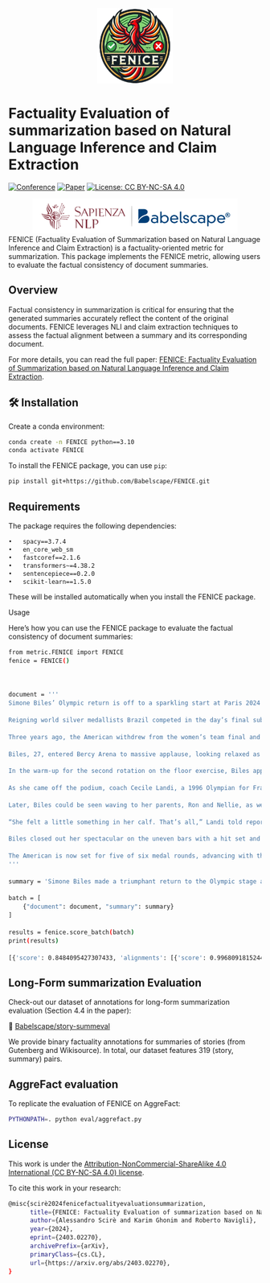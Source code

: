 
<div align="center">
  <img src="https://github.com/Babelscape/FENICE/blob/master/new_logo.png" height="150", width="150">
</div>

# Factuality Evaluation of summarization based on Natural Language Inference and Claim Extraction

[![Conference](https://img.shields.io/badge/ACL-2024-4b44ce
)](https://2024.aclweb.org/)
[![Paper](http://img.shields.io/badge/paper-ACL--anthology-B31B1B.svg)](https://2024.aclweb.org/program/finding_papers/)
[![License: CC BY-NC-SA 4.0](https://img.shields.io/badge/License-CC%20BY--NC--SA%204.0-lightgrey.svg)](https://creativecommons.org/licenses/by-nc-sa/4.0/)

<div align='center'>
  <img src="https://github.com/Babelscape/FENICE/blob/master/Sapienza_Babelscape.png" height="70">
</div>
FENICE (Factuality Evaluation of Summarization based on Natural Language Inference and Claim Extraction) is a factuality-oriented metric for summarization. 
This package implements the FENICE metric, allowing users to evaluate the factual consistency of document summaries.

## Overview

Factual consistency in summarization is critical for ensuring that the generated summaries accurately reflect the content of the original documents. 
FENICE leverages NLI and claim extraction techniques to assess the factual alignment between a summary and its corresponding document.

For more details, you can read the full paper: [FENICE: Factuality Evaluation of Summarization based on Natural Language Inference and Claim Extraction](https://arxiv.org/abs/2403.02270).

## 🛠️ Installation

Create a conda environment:
```sh
conda create -n FENICE python==3.10
conda activate FENICE
```

To install the FENICE package, you can use `pip`:

```sh
pip install git+https://github.com/Babelscape/FENICE.git
```

## Requirements

The package requires the following dependencies:

	•	spacy==3.7.4
	•	en_core_web_sm
	•	fastcoref==2.1.6
	•	transformers~=4.38.2
	•	sentencepiece==0.2.0
	•	scikit-learn==1.5.0

These will be installed automatically when you install the FENICE package.

Usage

Here’s how you can use the FENICE package to evaluate the factual consistency of document summaries:

```sh
from metric.FENICE import FENICE
fenice = FENICE()



document = '''
Simone Biles’ Olympic return is off to a sparkling start at Paris 2024 as the Americans competed in women’s qualifying Sunday (28 July). The U.S. is well in front with a total team score of 172.296, followed by Italy some 5.435 points back at 166.861. The People’s Republic of China is third with a 166.628.

Reigning world silver medallists Brazil competed in the day’s final subdivision and sit fourth (166.499). In the all-around, Biles, the 2016 gold medallist, scored 59.566 ahead of 2022 world all-around champion Rebeca Andrade (57.700). Reigning champ Suni Lee was third, posting a 56.132. Jordan Chiles earned the fourth highest score at 56.065 but won’t advance to Thursday’s (1 August) all-around final due to two-per-country restrictions. Algeria’s Kaylia Nemour rounds out the top five.

Three years ago, the American withdrew from the women’s team final and four subsequent individual finals at Tokyo 2020 to prioritize her mental health as she dealt with the ‘twisties.’ That seemed like a distant memory Sunday.

Biles, 27, entered Bercy Arena to massive applause, looking relaxed as she smiled and waved to the audience. She looked even more relaxed on the balance beam where in the span of some 79 seconds, she put on a clinic, executing a near flawless routine that included a two layout stepout series and a full-twisting double back dismount. Biles earned a 14.733 for the routine.

In the warm-up for the second rotation on the floor exercise, Biles appeared to tweek her left ankle on her Biles I (double layout half out). When she took to the mat for her competitive routine, her ankle was heavily taped. She delivered a solid, if not bouncy, routine on the event for a 14.666.

As she came off the podium, coach Cecile Landi, a 1996 Olympian for France, asked if she was OK. Biles confirmed she was. But the uncertainty continued through the vault warm-up where at one point she crawled nearly two-thirds of the way back to the starting position before hopping on her right leg.

Later, Biles could be seen waving to her parents, Ron and Nellie, as well as sharing a laugh and several smiles with Landi. When it came time for competition, there was no hint of an issue as she boomed her trademark Yurchenko double pike to the rafters, needing several steps backward to control it. She earned a massive 15.800.

“She felt a little something in her calf. That’s all,” Landi told reporters afterward, adding that Biles was not thinking of leaving the competition. “Never in her mind.” The injury, Landi explained, had popped up a few weeks ago but had subsided in the training leading to Paris. “It felt better at the end [of competition today],” she said later. “On bars, it started to feel better.”

Biles closed out her spectacular on the uneven bars with a hit set and a 14.433, the relief pouring out through her megawatt smile. She embraced coach Laurent Landi before stopping near a scoreboard to soak in the moment. The crowd roared, acknowledging her spectacular return. Before leaving the podium, she blew kisses and waved to her adoring fans.

The American is now set for five of six medal rounds, advancing with the team, in the all-around, and on the vault, beam and floor exercise. “It was pretty amazing. 59.5, and four-for-four. Not perfect,” Landi assessed her pupil’s performance. “She still can improve even.”
'''

summary = 'Simone Biles made a triumphant return to the Olympic stage at the Paris 2024 Games, competing in the women’s gymnastics qualifications. Overcoming a previous struggle with the “twisties” that led to her withdrawal from events at the Tokyo 2020 Olympics, Biles dazzled with strong performances on all apparatus, helping the U.S. team secure a commanding lead in the qualifications. Her routines, including a near-flawless balance beam performance and a powerful Yurchenko double pike vault, showcased her resilience and skill, drawing enthusiastic support from a star-studded audience'

batch = [
    {"document": document, "summary": summary}
]

results = fenice.score_batch(batch)
print(results)

[{'score': 0.8484095427307433, 'alignments': [{'score': 0.9968091815244406, 'summary_claim': 'Simone Biles made a triumphant return to the Olympic stage at the Paris 2024 Games.', 'source_passage': '\n        Simone Biles’ Olympic return is off to a sparkling start at Paris 2024 as the Americans competed in women’s qualifying Sunday (28 July). The U.S. is well in front with a total team score of 172.296, followed by Italy some 5.435 points back at 166.861. The People’s Republic of China is third with a 166.628.\n    \n         Reigning world silver medallists Brazil competed in the day’s final subdivision and sit fourth (166.499). In the all-around, Biles, the 2016 gold medallist, scored 59.566 ahead of 2022 world all-around champion Rebeca Andrade (57.700).'}, {'score': 0.9985068442765623, 'summary_claim': 'Biles competed in the women’s gymnastics qualifications.', 'source_passage': '\n        Simone Biles’ Olympic return is off to a sparkling start at Paris 2024 as the Americans competed in women’s qualifying Sunday (28 July). The U.S. is well in front with a total team score of 172.296, followed by Italy some 5.435 points back at 166.861. The People’s Republic of China is third with a 166.628.\n    \n         Reigning world silver medallists Brazil competed in the day’s final subdivision and sit fourth (166.499). In the all-around, Biles, the 2016 gold medallist, scored 59.566 ahead of 2022 world all-around champion Rebeca Andrade (57.700).'}, {'score': 0.9983009036513977, 'summary_claim': "Biles overcame a previous struggle with the 'twisties' that led to her withdrawal from events at the Tokyo 2020 Olympics.", 'source_passage': 'Three years ago, the American withdrew from the women’s team final and four subsequent individual finals at Tokyo 2020 to prioritize her mental health as she dealt with the ‘twisties.’ That seemed like a distant memory Sunday.\n    \n         Biles, 27, entered Bercy Arena to massive applause, looking relaxed as she smiled and waved to the audience. She looked even more relaxed on the balance beam where in the span of some 79 seconds, she put on a clinic, executing a near flawless routine that included a two layout stepout series and a full-twisting double back dismount. Biles earned a 14.733 for the routine.\n    \n        '}, {'score': 0.9821975510567427, 'summary_claim': 'Biles dazzled with strong performances on all apparatus.', 'source_passage': 'DOCUMENT'}, {'score': 0.9991946243681014, 'summary_claim': 'The U.S. team secured a commanding lead in the qualifications.', 'source_passage': '\n        Simone Biles’ Olympic return is off to a sparkling start at Paris 2024 as the Americans competed in women’s qualifying Sunday (28 July). The U.S. is well in front with a total team score of 172.296, followed by Italy some 5.435 points back at 166.861. The People’s Republic of China is third with a 166.628.\n    \n         Reigning world silver medallists Brazil competed in the day’s final subdivision and sit fourth (166.499). In the all-around, Biles, the 2016 gold medallist, scored 59.566 ahead of 2022 world all-around champion Rebeca Andrade (57.700).'}, {'score': 0.9942512132693082, 'summary_claim': 'Her routines showcased her resilience and skill.', 'source_passage': 'DOCUMENT'}, {'score': -0.03039351903134957, 'summary_claim': 'Her routines drew enthusiastic support from a star-studded audience.', 'source_passage': 'Three years ago, the American withdrew from the women’s team final and four subsequent individual finals at Tokyo 2020 to prioritize her mental health as she dealt with the ‘twisties.’'}]}]

```

## Long-Form summarization Evaluation
Check-out our dataset of annotations for long-form summarization evaluation (Section 4.4 in the paper):

🤗 [Babelscape/story-summeval](https://huggingface.co/datasets/Babelscape/story-summeval)

We provide binary factuality annotations for summaries of stories (from Gutenberg and Wikisource).
In total, our dataset features 319 (story, summary) pairs.



## AggreFact evaluation

To replicate the evaluation of FENICE on AggreFact:
```sh
PYTHONPATH=. python eval/aggrefact.py
```



## License
This work is under the [Attribution-NonCommercial-ShareAlike 4.0 International (CC BY-NC-SA 4.0) license](https://creativecommons.org/licenses/by-nc-sa/4.0/).

To cite this work in your research:

```sh
@misc{scirè2024fenicefactualityevaluationsummarization,
      title={FENICE: Factuality Evaluation of summarization based on Natural language Inference and Claim Extraction}, 
      author={Alessandro Scirè and Karim Ghonim and Roberto Navigli},
      year={2024},
      eprint={2403.02270},
      archivePrefix={arXiv},
      primaryClass={cs.CL},
      url={https://arxiv.org/abs/2403.02270}, 
}
```
